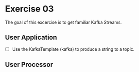 # Exercise 03
The goal of this excercise is to get familiar Kafka Streams. 

## User Application
- [ ] Use the KafkaTemplate (kafka) to produce a string to a topic.

## User Processor
